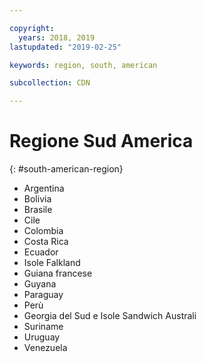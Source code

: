 ```yaml
---

copyright:
  years: 2018, 2019
lastupdated: "2019-02-25"

keywords: region, south, american

subcollection: CDN

---
```



# Regione Sud America
{: #south-american-region}

* Argentina
* Bolivia
* Brasile
* Cile
* Colombia
* Costa Rica
* Ecuador
* Isole Falkland
* Guiana francese
* Guyana
* Paraguay
* Perù
* Georgia del Sud e Isole Sandwich Australi
* Suriname
* Uruguay
* Venezuela
